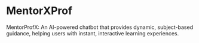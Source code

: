 # MentorXProf
MentorProfX: An AI-powered chatbot that provides dynamic, subject-based guidance, helping users with instant, interactive learning experiences.
